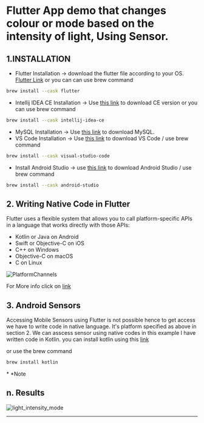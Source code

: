 # Flutter App demo that changes colour or mode based on the intensity of light, Using Sensor.

## 1.INSTALLATION

- Flutter Installation
  -> download the flutter file according to your OS. [Flutter Link](https://docs.flutter.dev/get-started/install)
or you can can use brew command

``` bash
brew install --cask flutter
```
- Intellij IDEA CE Installation -> Use [this link](https://www.jetbrains.com/idea/) to download CE version or you can use brew command
``` bash
brew install --cask intellij-idea-ce
```
- MySQL Installation -> Use [this link](https://dev.mysql.com/downloads/mysql/) to download MySQL.
- VS Code Installation -> Use [this link](https://code.visualstudio.com/Download) to download VS Code / use brew command 
``` bash
brew install --cask visual-studio-code
```
- Install Android Studio -> use [this link](https://developer.android.com/studio) to download Android Studio / use brew command
``` bash
brew install --cask android-studio
```

## 2. Writing Native Code in Flutter
Flutter uses a flexible system that allows you to call platform-specific APIs in a language that works directly with those APIs:

- Kotlin or Java on Android
- Swift or Objective-C on iOS
- C++ on Windows
- Objective-C on macOS
- C on Linux

![PlatformChannels](https://user-images.githubusercontent.com/46975685/156743506-5649792f-c73f-4e48-8127-67b6f1fb0e95.png)

For More info click on [link](https://docs.flutter.dev/development/platform-integration/platform-channels?tab=type-mappings-java-tab)

## 3. Android Sensors

Accessing Mobile Sensors using Flutter is not possible hence to get access we have to write code in native language. It's platform specified as above in section 2. We can asscess sensor using native codes in this example I have written code in Kotlin. you can install kotlin using this [link](https://kotlinlang.org/docs/command-line.html)

or use the brew command
``` bash
brew install kotlin
```
\* *Note 

## n. Results
![light_intensity_mode](https://user-images.githubusercontent.com/46975685/156742964-897f7487-847e-400b-a01d-353cd7c93849.gif)


****
